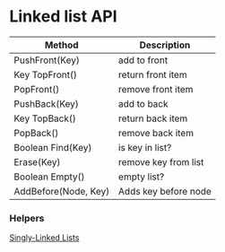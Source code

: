 # Linked list API

Method | Description
-------|------------
PushFront(Key) | add to front
Key TopFront() | return front item
PopFront() | remove front item
PushBack(Key) | add to back
Key TopBack() | return back item
PopBack() | remove back item
Boolean Find(Key) | is key in list?
Erase(Key) | remove key from list
Boolean Empty() | empty list?
AddBefore(Node, Key) | Adds key before node

### Helpers
[Singly-Linked Lists
](https://www.coursera.org/learn/data-structures/lecture/kHhgK/singly-linked-lists)